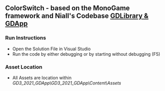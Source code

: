 ﻿## ColorSwitch - based on the MonoGame framework and Niall's Codebase [GDLibrary & GDApp](https://github.com/nmcguinness/GD3_3_Intro_To_MonoGame.git)

### Run Instructions
- Open the Solution File in Visual Studio
- Run the code by either debugging or by starting without debugging (F5)

### Asset Location
- All Assets are location within *GD3_2021_GDApp\GD3_2021_GDApp\Content\Assets*